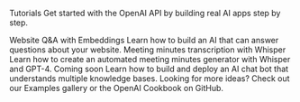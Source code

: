 Tutorials
Get started with the OpenAI API by building real AI apps step by step.

Website Q&A with Embeddings
Learn how to build an AI that can answer questions about your website.
Meeting minutes transcription with Whisper
Learn how to create an automated meeting minutes generator with Whisper and GPT-4.
Coming soon
Learn how to build and deploy an AI chat bot that understands multiple knowledge bases.
Looking for more ideas? Check out our Examples gallery or the OpenAI Cookbook on GitHub.